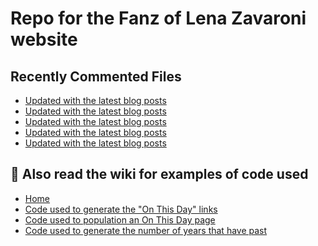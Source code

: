 # Repo for the Fanz of Lena Zavaroni website

## Recently Commented Files
<!-- BLOG-POST-LIST:START -->
- [Updated with the latest blog posts](https://github.com/FanzOfLenaZavaroni/fanzoflenazavaroni.github.io/commit/9bac8528b392c0c2bc0545b9d5f89dc37239086e)
- [Updated with the latest blog posts](https://github.com/FanzOfLenaZavaroni/fanzoflenazavaroni.github.io/commit/a2e6b15956edcecd13a15ae1ae3eedfe5540e36b)
- [Updated with the latest blog posts](https://github.com/FanzOfLenaZavaroni/fanzoflenazavaroni.github.io/commit/cb704fa17a43f0b18e41aa612021df68360fd4b2)
- [Updated with the latest blog posts](https://github.com/FanzOfLenaZavaroni/fanzoflenazavaroni.github.io/commit/e55a4f96e15bf35daf17257126fe476ba18493cb)
- [Updated with the latest blog posts](https://github.com/FanzOfLenaZavaroni/fanzoflenazavaroni.github.io/commit/803b9214349672591bb493e868f15aa4ae6565cd)
<!-- BLOG-POST-LIST:END -->

## :notebook: Also read the wiki for examples of code used
* [Home](https://github.com/FanzOfLenaZavaroni/fanzoflenazavaroni.github.io/wiki)
* [Code used to generate the "On This Day" links](https://github.com/FanzOfLenaZavaroni/fanzoflenazavaroni.github.io/wiki/On-This-Day-Code)
* [Code used to population an On This Day page](https://github.com/FanzOfLenaZavaroni/fanzoflenazavaroni.github.io/wiki/Code-used-to-population-an-On-This-Day-page)
* [Code used to generate the number of years that have past](https://github.com/FanzOfLenaZavaroni/fanzoflenazavaroni.github.io/wiki/Number-of-years-gone-by-code)
